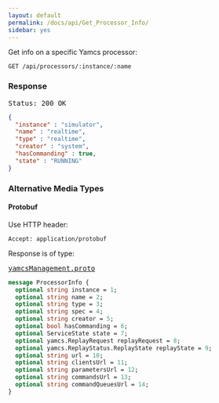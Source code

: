 ```yaml
---
layout: default
permalink: /docs/api/Get_Processor_Info/
sidebar: yes
---
```


Get info on a specific Yamcs processor:

    GET /api/processors/:instance/:name
    

### Response

<pre class="header">
Status: 200 OK
</pre>
```json
{
  "instance" : "simulator",
  "name" : "realtime",
  "type" : "realtime",
  "creator" : "system",
  "hasCommanding" : true,
  "state" : "RUNNING"
}
```

### Alternative Media Types

#### Protobuf

Use HTTP header:

    Accept: application/protobuf
    
Response is of type:

<pre class="r header"><a href="/docs/api/yamcsManagement.proto/">yamcsManagement.proto</a></pre>
```proto
message ProcessorInfo {
  optional string instance = 1;
  optional string name = 2;
  optional string type = 3;
  optional string spec = 4;
  optional string creator = 5;
  optional bool hasCommanding = 6;
  optional ServiceState state = 7;
  optional yamcs.ReplayRequest replayRequest = 8;
  optional yamcs.ReplayStatus.ReplayState replayState = 9;
  optional string url = 10;
  optional string clientsUrl = 11;
  optional string parametersUrl = 12;
  optional string commandsUrl = 13;
  optional string commandQueuesUrl = 14;
}
```
